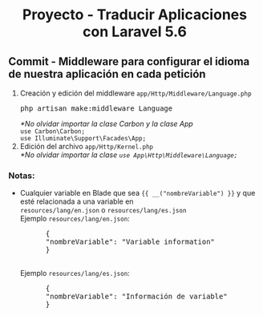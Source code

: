 
  <!-- Title -->
  <h1 align="center">Proyecto - Traducir Aplicaciones con Laravel 5.6</h1>
  <!-- End Title -->

  <!-- Commit name -->
  <h2>Commit - <strong>Middleware para configurar el idioma de nuestra aplicación en cada petición</strong></h2>
  <!-- End Commit name -->
  
  
<!-- Commit instructions -->
<ol>
  <li>
    Creación y edición del middleware <code>app/Http/Middleware/Language.php</code>
    <pre>php artisan make:middleware Language</pre>
    <em>*No olvidar importar la clase Carbon y la clase App</em>
    <br>
    <code>use Carbon\Carbon;</code>
    <br>
    <code>use Illuminate\Support\Facades\App;</code>
  </li>
  <li>
    Edición del archivo <code>app/Http/Kernel.php</code>
    <br>
    <em>*No olvidar importar la clase <code>use App\Http\Middleware\Language;</code></em>
  </li>
</ol>
<!-- End Commit instructions -->
  
<!-- Notes -->
<h3>Notas:</h3>
<ul>
 <li>
   Cualquier variable en Blade que sea <code>{{ __("nombreVariable") }}</code> y que esté relacionada a una variable en
   <br>
   <code>resources/lang/en.json</code> o 
   <code>resources/lang/es.json</code>
   <br>
   Ejemplo <code>resources/lang/en.json</code>:
    <pre>
      {
      "nombreVariable": "Variable information"
      }
    </pre>
   Ejemplo <code>resources/lang/es.json</code>:
    <pre>
      {
      "nombreVariable": "Información de variable"
      }
    </pre>
 </li>
</ul>

<em></em>
<!-- End notes -->
